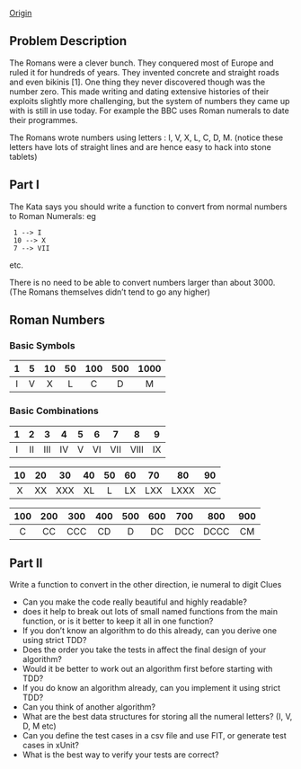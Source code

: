 [Origin](https://codingdojo.org/kata/RomanNumerals/)

## Problem Description

The Romans were a clever bunch. They conquered most of Europe and ruled it for hundreds of years. They invented concrete and straight roads and even bikinis [1]. One thing they never discovered though was the number zero. This made writing and dating extensive histories of their exploits slightly more challenging, but the system of numbers they came up with is still in use today. For example the BBC uses Roman numerals to date their programmes.

The Romans wrote numbers using letters : I, V, X, L, C, D, M. (notice these letters have lots of straight lines and are hence easy to hack into stone tablets)
## Part I

The Kata says you should write a function to convert from normal numbers to Roman Numerals: eg

     1 --> I
     10 --> X
     7 --> VII

etc.

There is no need to be able to convert numbers larger than about 3000. (The Romans themselves didn’t tend to go any higher)

## Roman Numbers ##

### Basic Symbols ###

| 1 | 5 | 10 | 50 | 100 | 500 | 1000 |
|:-:|:-:|:--:|:--:|:---:|:---:|:----:|
| I | V | X  | L  | C   | D   | M    |

### Basic Combinations ###

| 1 | 2  | 3   | 4  | 5 | 6  | 7   | 8    | 9  |
|:-:|:--:|:---:|:--:|:-:|:--:|:---:|:----:|:--:|
| I | II | III | IV | V | VI | VII | VIII | IX |

| 10 | 20 | 30  | 40 | 50 | 60 | 70  | 80   | 90 |
|:--:|:--:|:---:|:--:|:--:|:--:|:---:|:----:|:--:|
| X  | XX | XXX | XL | L  | LX | LXX | LXXX | XC |

| 100 | 200 | 300 | 400 | 500 | 600 | 700 | 800  | 900 |
|:---:|:---:|:---:|:---:|:---:|:---:|:---:|:----:|:---:|
| C   | CC  | CCC | CD  | D   | DC  | DCC | DCCC | CM  |

## Part II

Write a function to convert in the other direction, ie numeral to digit
Clues

- Can you make the code really beautiful and highly readable?
- does it help to break out lots of small named functions from the main function, or is it better to keep it all in one function? 
- If you don’t know an algorithm to do this already, can you derive one using strict TDD?
- Does the order you take the tests in affect the final design of your algorithm?
- Would it be better to work out an algorithm first before starting with TDD?
- If you do know an algorithm already, can you implement it using strict TDD?
- Can you think of another algorithm?
- What are the best data structures for storing all the numeral letters? (I, V, D, M etc)
- Can you define the test cases in a csv file and use FIT, or generate test cases in xUnit?
- What is the best way to verify your tests are correct?
